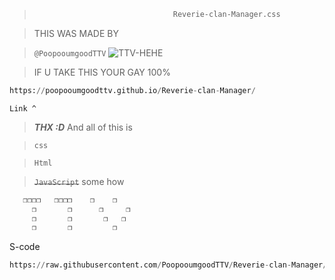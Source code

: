 > ```py
>                                Reverie-clan-Manager.css                                ⤬ -⠀❐⠀  

>THIS WAS MADE BY

>`@PoopooumgoodTTV` ![TTV-HEHE](https://github.com/user-attachments/assets/f86b1eea-153f-49e5-9c16-201407ee21f1)

>IF U TAKE THIS YOUR GAY 100%

```py
https://poopooumgoodttv.github.io/Reverie-clan-Manager/
```
`Link ^`
>**_THX :D_**
>And all of this is

>`css`

>`Html`

>~~`JavaScript`~~
> some how

```DOT BE TRYING TO LOOK AT THE CODE
   ❐❐❐❐   ❐❐❐❐    ❐    ❐
     ❐       ❐      ❐     ❐
     ❐       ❐       ❐   ❐
     ❐       ❐         ❐
```
S-code
```py
https://raw.githubusercontent.com/PoopooumgoodTTV/Reverie-clan-Manager/main/index.html
```
